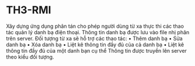 # TH3-RMI
Xây dựng ứng dụng phân tán cho phép người dùng từ xa thực thi các thao tác quản lý danh bạ điện thoại. Thông tin danh bạ được lưu vào file nhị phân trên server. Đối tượng từ xa sẽ hỗ trợ các thao tác:
•	Thêm danh bạ
•	Sửa danh bạ
•	Xóa danh bạ
•	Liệt kê thông tin đầy đủ của cả danh bạ 
•	Liệt kê thông tin đầy đủ của một danh bạn cụ thể
Thông tin được truyền lên server theo kiểu đối tượng.
